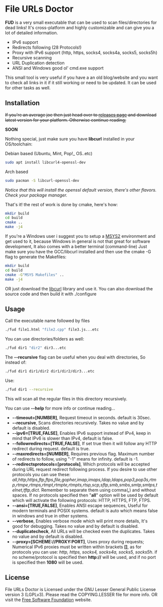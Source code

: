 ﻿# File URLs Doctor

**FUD** is a very small executable that can be used to scan files/directories for dead links! It's cross-platform and highly customizable and can give you a lot of detailed information.

* IPv6 support
* Redirects following (28 Protocols!)
* Proxy with IPv6 support (http, https, socks4, socks4a, socks5, socks5h)
* Recursive scanning
* URL Duplication detection
* ANSI and Windows good ol' cmd.exe support

This small tool is very useful if you have a an old blog/website and you want to check all links in it if it still working or need to be updated. It can be used for other tasks as well.

## Installation

~~If you're an average joe then just head over to [releases page](https://github.com/Xen-E/fud/releases) and download latest version for your platform. Otherwise continue reading;~~

**SOON**

Nothing special, just make sure you have **libcurl** installed in your OS/toolchain:

Debian based (Ubuntu, Mint, Pop!_ OS..etc)
```bash
sudo apt install libcurl4-openssl-dev
```
Arch based
```bash
sudo pacman -S libcurl-openssl-dev
```
*Notice that this will install the openssl default version, there's other flavors. Check your package manager.*

That's it! the rest of work is done by cmake, here's how:
```bash
mkdir build
cd build
cmake ..
make -j4
```
If you're a Windows user i suggest you to setup a [MSYS2](https://www.msys2.org/) environment and get used to it, because Windows in general is not that great for software development, It also comes with a better terminal (command-line) Just make sure you have the GCC/libcurl installed and then use the cmake -G flag to generate the Makefiles:
```bash
mkdir build
cd build
cmake -G"MSYS Makefiles" ..
make -j4
```
OR just download the [libcurl](https://curl.se/libcurl) library and use it. You can also download the source code and then build it with ./configure

## Usage

Call the executable name followed by files
```bash
./fud file1.html "file2.cpp" file3.js...etc
```
You can use directories/folders as well:
```bash
./fud dir1 "dir2" dir3...etc
```
The **--recursive** flag can be useful when you deal with directories, So instead of:
```bash
./fud dir1 dir1/dir2 dir1/dir2/dir3...etc
```
Use:
```bash
./fud dir1 --recursive
```
This will scan all the regular files in this directory recursively.

You can use **--help** for more info or continue reading...

* **--timeout=[NUMBER]**, Request timeout in seconds. default is 30sec.
* **--recursive**, Scans directories recursively. Takes no value and by default is disabled.
* **--ipv6=[TRUE,FALSE]**, Enables IPv6 support instead of IPv4, keep in mind that IPv6 is slower than IPv4, default is false.
* **--followredirects=[TRUE,FALSE]**, If set true then it will follow any HTTP redirect during request. default is true.
* **--maxredirects=[NUMBER]**, Requires previous flag. Maximum number of redirects to follow, using "-1" means for infinity. default is -1.
* **--redirectsprotocols=[protocols]**, Which protocols will be accepted during URL request redirect following process. If you desire to use other protocols you can use these: *all,http,https,ftp,ftps,file,gopher,imap,imaps,ldap,ldaps,pop3,pop3s,rtmp,rtmpe,rtmps,rtmpt,rtmpte,rtmpts,rtsp,scp,sftp,smb,smbs,smtp,smtps,telnet,tftp,dict*. Remember to separate them using comma(**,**) and without spaces. If no protocols specified then "**all**" option will be used by default which will activate the following protocols: HTTP, HTTPS, FTP, FTPS.
* **--ansi=[TRUE,FALSE]**, Enables ANSI escape sequences, Useful for modern terminals and POSIX systems. default is auto which means false in windows and true in other systems.
* **--verbose**, Enables verbose mode which will print more details, It's good for debugging. Takes no value and by default is disabled.
* **--duplicatecheck**, All URLs will be checked even the duplicates. Takes no value and by default is disabled.
* **--proxy=[SCHEME://PROXY:PORT]**, Uses proxy during requests; Numerical IPv6 proxies must be written within brackets **[]**, as for protocols you can use: *http, https, socks4, socks4a, socks5, socks5h*. if no scheme/protocol is specified then **http://** will be used, and if no port is specified then **1080** will be used.


## License
File URLs Doctor is Licensed under the GNU Lesser General Public License version 3 (LGPLv3).
Please read the COPYING.LESSER file for more info. OR visit the [Free Software Foundation](https://www.gnu.org/licenses/lgpl-3.0.en.html) website.
